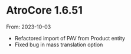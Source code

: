 # AtroCore 1.6.51
From: 2023-10-03

* Refactored import of PAV from Product entity
* Fixed bug in mass translation option
